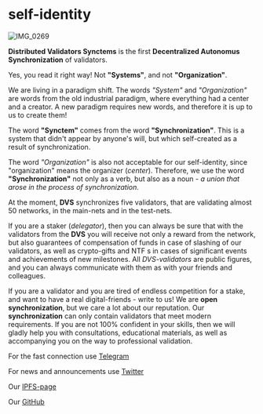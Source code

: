# self-identity

![IMG_0269](https://user-images.githubusercontent.com/38581319/120726660-e7733800-c4d8-11eb-8058-e10d7bc9d011.JPG)

**Distributed Validators Synctems** is the first **Decentralized Autonomus Synchronization** of validators.

Yes, you read it right way! Not __"Systems"__, and not __"Organization"__.

We are living in a paradigm shift.
The words *"System"* and *"Organization"* are words from the old industrial paradigm, where everything had a center and a creator. A new paradigm requires new words, and therefore it is up to us to create them!

The word **"Synctem"** comes from the word **"Synchronization"**. 
This is a system that didn't appear by anyone's will, but which self-created as a result of synchronization.

The word *"Organization"* is also not acceptable for our self-identity, since "organization" means the organizer (*center*). Therefore, we use the word **"Synchronization"** not only as a verb, but also as a noun - *a union that arose in the process of synchronization*.

At the moment, **DVS** synchronizes five validators, that are validating almost 50 networks, in the main-nets and in the test-nets.

If you are a staker (*delegator*), then you can always be sure that with the validators from the **DVS** you will receive not only a reward from the network, but also guarantees of compensation of funds in case of slashing of our validators, as well as crypto-gifts and NTF s in cases of significant events and achievements of new milestones.
All *DVS-validators* are public figures, and you can always communicate with them as with your friends and colleagues.

If you are a validator and you are tired of endless competition for a stake, and want to have a real digital-friends - write to us!
We are **open synchronization**, but we care a lot about our reputation. Our **synchronization** can only contain validators that meet modern requirements.
If you are not 100% confident in your skills, then we will gladly help you with consultations, educational materials, as well as accompanying you on the way to professional validation.

For the fast connection use [Telegram](https://t.me/DVSynctems)

For news and announcements use [Twitter](https://twitter.com/synctems)

Our [IPFS-page](https://abbfe6z95qov3d40hf6j30g7auo7afhp.mypinata.cloud/ipfs/QmYCPa2Co5kD3yZ32bS5DVHFvSfypZ97rdk4jGy8nZGkPx/)

Our [GitHub](https://github.com/Distributed-Validators-Synctems)
